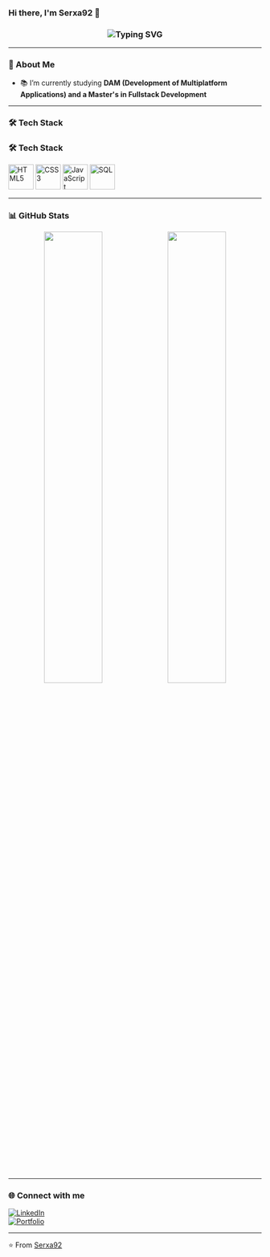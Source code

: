 ### Hi there, I'm Serxa92 👋

<!-- Typing effect -->
<h3 align="center">
  <img src="https://readme-typing-svg.herokuapp.com?font=Fira+Code&size=22&pause=1000&color=F70000&center=true&vCenter=true&multiline=true&width=600&height=60&lines=Fullstack+Developer;Passionate+about+Tech;Always+Learning" alt="Typing SVG" />
</h3>

---

### 🚀 About Me


- 📚 I’m currently studying **DAM (Development of Multiplatform Applications) and a Master's in Fullstack Development**


---

### 🛠️ Tech Stack

### 🛠️ Tech Stack

<a href="https://developer.mozilla.org/en-US/docs/Web/HTML" target="_blank"><img src="https://img.icons8.com/ios-filled/50/000000/html-5.png" alt="HTML5" width="50" /></a>
<a href="https://developer.mozilla.org/en-US/docs/Web/CSS" target="_blank"><img src="https://img.icons8.com/ios-filled/50/000000/css3.png" alt="CSS3" width="50" /></a>
<a href="https://developer.mozilla.org/en-US/docs/Web/JavaScript" target="_blank"><img src="https://img.icons8.com/ios-filled/50/000000/javascript.png" alt="JavaScript" width="50" /></a>
<a href="https://www.postgresql.org/" target="_blank"><img src="https://img.icons8.com/ios-filled/50/000000/postgresql.png" alt="SQL" width="50" /></a>


---

### 📊 GitHub Stats

<p align="center">
  <img width="48%" src="https://github-readme-stats.vercel.app/api?username=serxa92&show_icons=true&theme=radical" />
  <img width="48%" src="https://github-readme-streak-stats.herokuapp.com/?user=serxa92&theme=radical" />
</p>

---


### 🌐 Connect with me

[![LinkedIn](https://img.shields.io/badge/-LinkedIn-blue?style=flat&logo=linkedin)](https://www.linkedin.com/in/sergio-agulla/)  
[![Portfolio](https://img.shields.io/badge/-Portfolio-black?style=flat&logo=web&logoColor=white)](https://sergioagulla.vercel.app/)


---

⭐️ From [Serxa92](https://github.com/serxa92)


